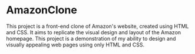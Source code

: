 # AmazonClone
This project is a front-end clone of Amazon's website, created using HTML and CSS. It aims to replicate the visual design and layout of the Amazon homepage. This project is a demonstration of my ability to design and visually appealing web pages using only HTML and CSS.

